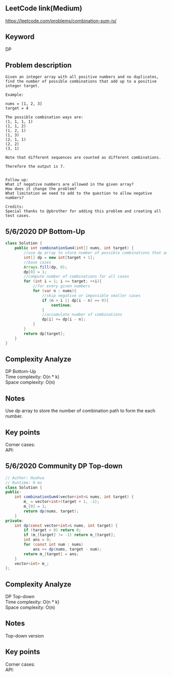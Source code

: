 ## LeetCode link(Medium)
https://leetcode.com/problems/combination-sum-iv/

## Keyword
DP

## Problem description
```
Given an integer array with all positive numbers and no duplicates, find the number of possible combinations that add up to a positive integer target.

Example:

nums = [1, 2, 3]
target = 4

The possible combination ways are:
(1, 1, 1, 1)
(1, 1, 2)
(1, 2, 1)
(1, 3)
(2, 1, 1)
(2, 2)
(3, 1)

Note that different sequences are counted as different combinations.

Therefore the output is 7.
 

Follow up:
What if negative numbers are allowed in the given array?
How does it change the problem?
What limitation we need to add to the question to allow negative numbers?

Credits:
Special thanks to @pbrother for adding this problem and creating all test cases.
```

## 5/6/2020 DP Bottom-Up

```java
class Solution {
    public int combinationSum4(int[] nums, int target) {
        //use dp array to store number of possible combinations that add up to any positive number
        int[] dp = new int[target + 1];
        //base cases
        Arrays.fill(dp, 0);
        dp[0] = 1;
        //compute number of combinations for all cases
        for (int i = 1; i <= target; ++i){
            //for every given numbers
            for (var n : nums){
                //skip negative or impossible smaller cases
                if (n > i || dp[i - n] == 0){
                    continue;
                }
                //accumulate number of combinations
                dp[i] += dp[i - n];
            }
        }
        return dp[target];
    }
}
```

## Complexity Analyze
DP Bottom-Up\
Time complexity: O(n * k)\
Space complexity: O(n)

## Notes
Use dp array to store the number of combination path to form the each number.

## Key points
Corner cases: \
API:

## 5/6/2020 Community DP Top-down

```java
// Author: Huahua
// Runtime: 0 ms
class Solution {
public:
    int combinationSum4(vector<int>& nums, int target) {
        m_ = vector<int>(target + 1, -1);
        m_[0] = 1;
        return dp(nums, target);
    }    
private:
    int dp(const vector<int>& nums, int target) {
        if (target < 0) return 0;
        if (m_[target] != -1) return m_[target];
        int ans = 0;
        for (const int num : nums)
            ans += dp(nums, target - num);
        return m_[target] = ans;
    }
    vector<int> m_;
};
```

## Complexity Analyze
DP Top-down\
Time complexity: O(n * k)\
Space complexity: O(n)

## Notes
Top-down version

## Key points
Corner cases: \
API: